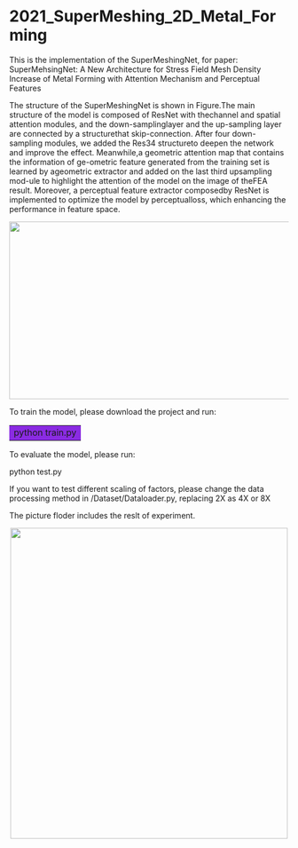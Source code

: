 
# 2021_SuperMeshing_2D_Metal_Forming

This is the implementation of the SuperMeshingNet, for paper: SuperMehsingNet: A New Architecture for Stress Field Mesh Density Increase of Metal Forming with Attention Mechanism and Perceptual Features

The structure of the SuperMeshingNet is shown in Figure.The main structure of the model is composed of ResNet with thechannel and spatial attention modules, and the down-samplinglayer and the up-sampling layer are connected by a structurethat skip-connection.  After four down-sampling modules, we added the Res34 structureto deepen the network and improve the effect. 
Meanwhile,a geometric attention map that contains the information of ge-ometric feature generated from the training set is learned by ageometric extractor and added on the last third upsampling mod-ule to highlight the attention of the model on the image of theFEA result. 
Moreover, a perceptual feature extractor composedby ResNet is implemented to optimize the model by perceptualloss, which enhancing the performance in feature space.
<div align=center><img width="620" height="320" src="https://user-images.githubusercontent.com/53844777/110433887-089bd680-80ec-11eb-8907-7b676db8e33b.png"/></div>



To train the model, please download the project and run:

<table><tr><td bgcolor=BlueViolet>python train.py</td></tr></table>


To evaluate the model, please run:

python test.py

If you want to test different scaling of factors, please change the data processing method in /Dataset/Dataloader.py, replacing 2X as 4X or 8X

The picture floder includes the reslt of experiment.
<div align=center><img width="500" height="560" src="https://user-images.githubusercontent.com/53844777/110434544-eb1b3c80-80ec-11eb-9bcd-3f98ff05a924.png"/></div>


